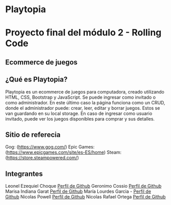 # Playtopia
# Proyecto final del módulo 2 - Rolling Code
## Ecommerce de juegos
## ¿Qué es Playtopia?
Playtopia es un ecommerce de juegos para computadora, creado utilizando HTML, CSS, Bootstrap y JavaScript. Se puede ingresar como invitado o como administrador. En este último caso la página funciona como un CRUD, donde el administrador puede: crear, leer, editar y borrar juegos. Estos se van guardando en su local storage.
En caso de ingresar como usuario invitado, puede ver los juegos disponibles para comprar y sus detalles.

## Sitio de referecia
Gog: (https://www.gog.com/)
Epic Games: (https://www.epicgames.com/site/es-ES/home)
Steam: (https://store.steampowered.com/)

## Integrantes
Leonel Ezequiel	Choque [Perfil de Github](https://github.com/Leonel2099)
Geronimo Cossio [Perfil de Github](https://github.com/GeroCossio)
Marisa Indiana	Garat [Perfil de Github](-)
María Lourdes Garcia - [Perfil de Github](https://github.com/lourdesgarciafyl)
Nicolas	Powell [Perfil de Github](https://github.com/nicopowell)
Nicolas Rafael	Ortega [Perfil de Github](https://github.com/rafaortega191)